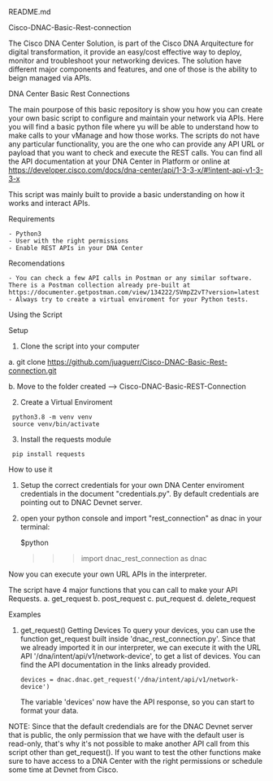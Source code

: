 README.md

Cisco-DNAC-Basic-Rest-connection

The Cisco DNA Center Solution, is part of the Cisco DNA Arquitecture for  digital transformation, it provide an easy/cost effective way to deploy, monitor and troubleshoot your networking devices. The solution have different major components and features, and one of those is the ability to beign managed via APIs.

DNA Center Basic Rest Connections

The main pourpose of this basic repository is show you how you can create your own basic script to configure and maintain your network via APIs. Here you will find a basic python file where yu will be able to understand how to make calls to your vManage and how those works. The scripts do not have any particular functionality, you are the one who can  provide any API URL or payload that you want to check and execute the REST calls. You can find all the API documentation at your DNA Center in Platform or online at https://developer.cisco.com/docs/dna-center/api/1-3-3-x/#!intent-api-v1-3-3-x

This script was mainly built to provide a basic understanding on how it works and interact APIs.

Requirements

    - Python3
    - User with the right permissions
    - Enable REST APIs in your DNA Center
    
   
Recomendations

    - You can check a few API calls in Postman or any similar software. There is a Postman collection already pre-built at https://documenter.getpostman.com/view/134222/SVmpZ2vT?version=latest
    - Always try to create a virtual enviroment for your Python tests.

Using the Script

Setup 

   1. Clone the script into your computer

   a. git clone https://github.com/juaguerr/Cisco-DNAC-Basic-Rest-connection.git

   b. Move to the folder created --> Cisco-DNAC-Basic-REST-Connection

   2. Create a Virtual Enviroment

     python3.8 -m venv venv
     source venv/bin/activate

   3. Install the requests module

     pip install requests


How to use it

   1. Setup the correct credentials for your own DNA Center enviroment credentials in the document "credentials.py". By default credentials are pointing out to DNAC Devnet server.

   2. open your python console and import "rest_connection" as dnac
   in your terminal:
         
      $python
      >>> import dnac_rest_connection as dnac

Now you can execute your own URL APIs in the interpreter. 

The script have 4 major functions that you can call to make your API Requests.
  a. get_request
  b. post_request
  c. put_request
  d. delete_request


Examples

1. get_request()
  Getting Devices
    To query your devices, you can use the function get_request built inside 'dnac_rest_connection.py'. Since that we already imported it in our interpreter, we can execute it with the URL API '/dna/intent/api/v1/network-device', to get a list of devices. You can find the API documentation in the links already provided.
    
       devices = dnac.dnac.get_request('/dna/intent/api/v1/network-device')
   The variable 'devices' now have the API response, so you can start to format your data.

NOTE: Since that the default credendials are for the DNAC Devnet server that is public, the only permission that we have with the default user is read-only, that's why it's not possible to make another API call from this script other than get_request(). If you want to test the other functions make sure to have access to a DNA Center with the right permissions or schedule some time at Devnet from Cisco.


 


